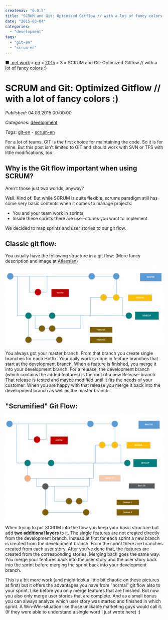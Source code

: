 ```yaml
---
createnav: "0.0.2"
title: "SCRUM and Git: Optimized Gitflow // with a lot of fancy colors :)"
date: "2015-03-04"
categories: 
  - "development"
tags: 
  - "git-en"
  - "scrum-en"
---
```

■ [.net.work](/) » [en](/en) » [2015](/en#2015)  » 3 » SCRUM and Git: Optimized Gitflow // with a lot of fancy colors :)

# SCRUM and Git: Optimized Gitflow // with a lot of fancy colors :)
_Published:_ 04.03.2015 00:00:00

_Categories_: [development](/en/categories#development)

_Tags_: [git-en](/en/tags#git-en) - [scrum-en](/en/tags#scrum-en)


For a lot of teams, GIT is the first choice for maintaining the code. So it is for mine. But this post isn't limited to GIT and should work with SVN or TFS with little modifications, too.

## Why is the Git flow important when using SCRUM?

Aren't those just two worlds, anyway?

Well. Kind of. But while SCRUM is quite flexible, scrums paradigm still has some very basic contents when it comes to manage projects:

- You and your team work in sprints.
- Inside these sprints there are user-stories you want to implement.

We decided to map sprints and user stories to our git flow.

## Classic git flow:

You usually have the following structure in a git flow: (More fancy description and image at [Atlassian](https://www.atlassian.com/git/tutorials/comparing-workflows/gitflow-workflow))

[![classic git flow](images/gitflow1.png)](http://dotnet.work/wp-content/uploads/2015/02/gitflow1.png)

You always got your master branch. From that branch you create single branches for each Hotfix. Your daily work is done in feature branches that start at the development branch. When a feature is finished, you merge it into your development branch. For a release, the development branch (which contains the added features) is the root of a new Release\-branch. That release is tested and maybe modified until it fits the needs of your customer. When you are happy with that release you merge it back into the development branch as well as the master branch.

## "Scrumified" Git Flow:

[![scrum git flow](images/gitflow2.png)](http://dotnet.work/wp-content/uploads/2015/02/gitflow2.png)

When trying to put SCRUM into the flow you keep your basic structure but add **two additional layers** to it. The single features are not created directly from the development branch. Instead at first for each sprint a new branch is created from the development branch. From the sprint there are branches created from each user story. After you've done that, the features are created from the corresponding stories. Merging back goes the same way. You merge your features back into the user story and the user story back into the sprint before merging the sprint back into your development branch.

This is a bit more work (and might look a little bit chaotic on these pictures at first) but it offers the advantages you have from "normal" git flow also to your sprint. Like before you only merge features that are finished. But now you also only merge user stories that are complete. And as a small bonus you can always analyze which user story was started and finished in which sprint. A Win-Win-situation like those unlikable marketing guys would call it. (If they were able to understand a single word I just wrote here) :)

